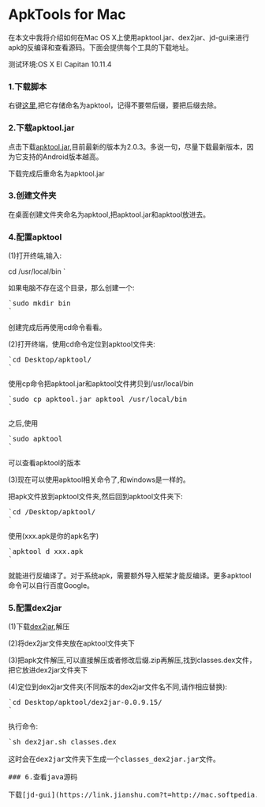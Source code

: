 # ApkTools for Mac

在本文中我将介绍如何在Mac OS X上使用apktool.jar、dex2jar、jd-gui来进行apk的反编译和查看源码。下面会提供每个工具的下载地址。

测试环境:OS X EI Capitan 10.11.4

### 1.下载脚本

右键[这里](https://link.jianshu.com?t=https://raw.githubusercontent.com/iBotPeaches/Apktool/master/scripts/osx/apktool),把它存储命名为apktool，记得不要带后缀，要把后缀去除。

### 2.下载apktool.jar

点击下载[apktool.jar](https://link.jianshu.com?t=https://bitbucket.org/iBotPeaches/apktool/downloads),目前最新的版本为2.0.3。多说一句，尽量下载最新版本，因为它支持的Android版本越高。

下载完成后重命名为apktool.jar

### 3.创建文件夹

在桌面创建文件夹命名为apktool,把apktool.jar和apktool放进去。

### 4.配置apktool

(1)打开终端,输入:

cd /usr/local/bin
`</pre>

如果电脑不存在这个目录，那么创建一个:

<pre>`sudo mkdir bin
`</pre>

创建完成后再使用cd命令看看。

(2)打开终端，使用cd命令定位到apktool文件夹:

<pre>`cd Desktop/apktool/
`</pre>

使用cp命令把apktool.jar和apktool文件拷贝到/usr/local/bin

<pre>`sudo cp apktool.jar apktool /usr/local/bin
`</pre>

之后,使用

<pre>`sudo apktool
`</pre>

可以查看apktool的版本

(3)现在可以使用apktool相关命令了,和windows是一样的。

把apk文件放到apktool文件夹,然后回到apktool文件夹下:

<pre>`cd /Desktop/apktool/
`</pre>

使用(xxx.apk是你的apk名字)

<pre>`apktool d xxx.apk
`</pre>

就能进行反编译了。对于系统apk，需要额外导入框架才能反编译。更多apktool命令可以自行百度Google。

### 5.配置dex2jar

(1)下载[dex2jar](https://link.jianshu.com?t=http://mac.softpedia.com/get/Developer-Tools/dex2jar.shtml),解压

(2)将dex2jar文件夹放在apktool文件夹下

(3)把apk文件解压,可以直接解压或者修改后缀.zip再解压,找到classes.dex文件，把它放进dex2jar文件夹下

(4)定位到dex2jar文件夹(不同版本的dex2jar文件名不同,请作相应替换):

<pre>`cd Desktop/apktool/dex2jar-0.0.9.15/
`</pre>

执行命令:

<pre>`sh dex2jar.sh classes.dex

这时会在dex2jar文件夹下生成一个classes_dex2jar.jar文件。

### 6.查看java源码

下载[jd-gui](https://link.jianshu.com?t=http://mac.softpedia.com/get/Development/Java/JD-GUI.shtml),将下载的jd-gui压缩包解压,然后右键上一步生成的classes_dex2jar.jar文件,选择打开方式-&gt;JD-GUI，就可以查看java源码了!
